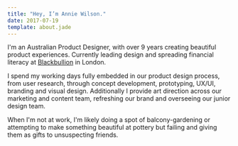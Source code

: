 ```yaml
---
title: "Hey, I’m Annie Wilson."
date: 2017-07-19
template: about.jade
---
```



<p class="large">I'm an Australian Product Designer, with over 9 years creating beautiful product experiences. Currently leading design and spreading financial literacy at <a href="https://www.blackbullion.com/" target="_blank">Blackbullion</a> in London.</p>

I spend my working days fully embedded in our product design process, from user research, through concept development, prototyping, UX/UI, branding and visual design. Additionally I provide art direction across our marketing and content team, refreshing our brand and overseeing our junior design team.

When I'm not at work, I'm likely doing a spot of balcony-gardening or attempting to make something beautiful at pottery but failing and giving them as gifts to unsuspecting friends.